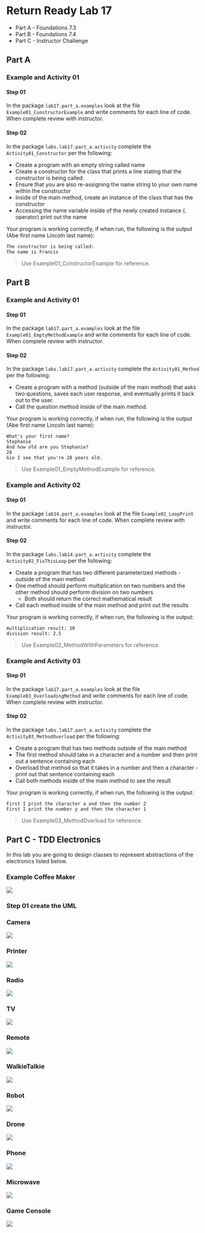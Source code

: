 # Return Ready Lab 17

* Part A - Foundations 7.3
* Part B - Foundations 7.4
* Part C - Instructor Challenge 

## Part A

### Example and Activity 01

#### Step 01

In the package `lab17.part_a.examples` look at the file `Example01_ConstructorExample` and write comments for each line of code. When complete review with instructor.

#### Step 02

In the package `labs.lab17.part_a.activity` complete the `Activity01_Constructor` per the following:

* Create a program with an empty string called name
* Create a constructor for the class that prints a line stating that the constructor is being called.
* Ensure that you are also re-assigning the name string to your own name within the constructor
* Inside of the main method, create an instance of the class that has the constructor
* Accessing the name variable inside of the newly created instance (. operator) print out the name

Your program is working correctly, if when run, the following is the output (Abe first name Lincoln last name):

```
The constructor is being called:
The name is Francis

```

> Use Example01_ConstructorExample for reference.

## Part B

### Example and Activity 01

#### Step 01

In the package `lab17.part_a.examples` look at the file `Example01_EmptyMethodExample` and write comments for each line of code. When complete review with instructor.

#### Step 02

In the package `labs.lab17.part_a.activity` complete the `Activity01_Method` per the following:

* Create a program with a method (outside of the main method) that asks two questions, saves each user response, and eventually prints it back out to the user.
* Call the question method inside of the main method.

Your program is working correctly, if when run, the following is the output (Abe first name Lincoln last name):

```
What's your first name?
Stephanie
And how old are you Stephanie?
28
Gio I see that you're 28 years old.

```

> Use Example01_EmptyMethodExample for reference.

### Example and Activity 02

#### Step 01

In the package `lab14.part_a.examples` look at the file `Example02_LoopPrint` and write comments for each line of code. When complete review with instructor.

#### Step 02

In the package `labs.lab14.part_a.activity` complete the `Activity02_FixThisLoop` per the following:

* Create a program that has two different parameterized methods - outside of the main method
* One method should perform multiplication on two numbers and the other method should perform division on two numbers 
	* Both should return the correct mathematical result
* Call each method inside of the main method and print out the results

Your program is working correctly, if when run, the following is the output:

```
multiplication result: 10
division result: 2.5
```

> Use Example02_MethodWithParameters for reference.


### Example and Activity 03

#### Step 01

In the package `lab17.part_a.examples` look at the file `Example03_OverloadingMethod` and write comments for each line of code. When complete review with instructor.

#### Step 02

In the package `labs.lab17.part_a.activity` complete the `Activity03_MethodOverload` per the following:

* Create a program that has two methods outside of the main method
* The first method should take in a character and a number and then print out a sentence containing each
* Overload that method so that it takes in a number and then a character - print out that sentence containing each
* Call both methods inside of the main method to see the result

Your program is working correctly, if when run, the following is the output:

```
First I print the character a and then the number 2
First I print the number y and then the character 1
```

> Use Example03_MethodOverload for reference.

## Part C - TDD Electronics

In this lab you are going to design classes to represent abstractions of the electronics listed below.

### Example Coffee Maker

![](./assets/coffee-maker.png) 

### Step 01 create the UML

### Camera
![](./assets/01camera.png)

### Printer
![](./assets/02printer.png)

### Radio
![](./assets/03radio.png)

### TV
![](./assets/04Tv.png)

### Remote
![](./assets/05Remote.png)

### WalkieTalkie
![](./assets/06WalkieTalkie.png)

### Robot
![](./assets/07Robot.png)

### Drone
![](./assets/08Drone.png)

### Phone
![](./assets/09Phone.png)

### Microwave
![](./assets/10microwave.png)

### Game Console
![](./assets/11console.png)